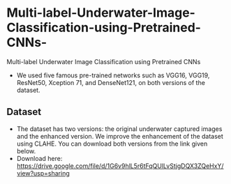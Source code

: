 # Multi-label-Underwater-Image-Classification-using-Pretrained-CNNs-
Multi-label Underwater Image Classification using Pretrained CNNs 
- We used five famous pre-trained networks such as VGG16, VGG19, ResNet50, Xception 71, and DenseNet121, on both versions of the dataset. 

## Dataset

- The dataset has two versions: the original underwater captured images and the enhanced version. We improve the enhancement of the dataset using CLAHE. You can download both versions from the link given below.
- Download here: https://drive.google.com/file/d/1G6v9hlL5r6tFqQUlLvStjgDQX3ZQeHxY/view?usp=sharing
